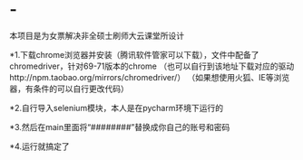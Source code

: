 # -
本项目是为女票解决非全硕士刷师大云课堂所设计

*1.下载chrome浏览器并安装（腾讯软件管家可以下载），文件中配备了chromedriver，针对69-71版本的chrome
（也可以自行到该地址下载对应的驱动http://npm.taobao.org/mirrors/chromedriver/）
（如果想使用火狐、IE等浏览器，有条件的可以自行更改代码）

*2.自行导入selenium模块，本人是在pycharm环境下运行的

*3.然后在main里面将“########”替换成你自己的账号和密码

*4.运行就搞定了
